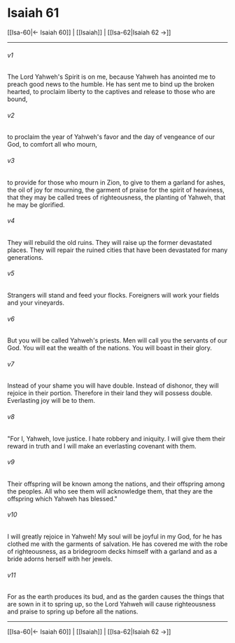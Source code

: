 # Isaiah 61

[[Isa-60|← Isaiah 60]] | [[Isaiah]] | [[Isa-62|Isaiah 62 →]]
***



###### v1 
The Lord Yahweh's Spirit is on me, because Yahweh has anointed me to preach good news to the humble. He has sent me to bind up the broken hearted, to proclaim liberty to the captives and release to those who are bound, 

###### v2 
to proclaim the year of Yahweh's favor and the day of vengeance of our God, to comfort all who mourn, 

###### v3 
to provide for those who mourn in Zion, to give to them a garland for ashes, the oil of joy for mourning, the garment of praise for the spirit of heaviness, that they may be called trees of righteousness, the planting of Yahweh, that he may be glorified. 

###### v4 
They will rebuild the old ruins. They will raise up the former devastated places. They will repair the ruined cities that have been devastated for many generations. 

###### v5 
Strangers will stand and feed your flocks. Foreigners will work your fields and your vineyards. 

###### v6 
But you will be called Yahweh's priests. Men will call you the servants of our God. You will eat the wealth of the nations. You will boast in their glory. 

###### v7 
Instead of your shame you will have double. Instead of dishonor, they will rejoice in their portion. Therefore in their land they will possess double. Everlasting joy will be to them. 

###### v8 
"For I, Yahweh, love justice. I hate robbery and iniquity. I will give them their reward in truth and I will make an everlasting covenant with them. 

###### v9 
Their offspring will be known among the nations, and their offspring among the peoples. All who see them will acknowledge them, that they are the offspring which Yahweh has blessed." 

###### v10 
I will greatly rejoice in Yahweh! My soul will be joyful in my God, for he has clothed me with the garments of salvation. He has covered me with the robe of righteousness, as a bridegroom decks himself with a garland and as a bride adorns herself with her jewels. 

###### v11 
For as the earth produces its bud, and as the garden causes the things that are sown in it to spring up, so the Lord Yahweh will cause righteousness and praise to spring up before all the nations.

***
[[Isa-60|← Isaiah 60]] | [[Isaiah]] | [[Isa-62|Isaiah 62 →]]
